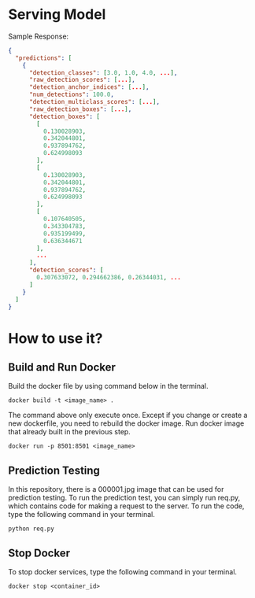 # Serving Model

Sample Response:
```json
{
  "predictions": [
    {
      "detection_classes": [3.0, 1.0, 4.0, ...],
      "raw_detection_scores": [...],
      "detection_anchor_indices": [...],
      "num_detections": 100.0,
      "detection_multiclass_scores": [...],
      "raw_detection_boxes": [...],
      "detection_boxes": [
        [
          0.130028903, 
          0.342044801, 
          0.937894762, 
          0.624998093
        ],
        [
          0.130028903, 
          0.342044801, 
          0.937894762, 
          0.624998093
        ],
        [
          0.107640505, 
          0.343304783, 
          0.935199499, 
          0.636344671
        ],
        ...
      ],
      "detection_scores": [
        0.307633072, 0.294662386, 0.26344031, ...
      ]
    }
  ]
}
```

# How to use it?
## Build and Run Docker
Build the docker file by using command below in the terminal.
```
docker build -t <image_name> .
```
The command above only execute once. Except if you change or create a new dockerfile, you need to rebuild the docker image.
Run docker image that already built in the previous step.
```
docker run -p 8501:8501 <image_name>
```
## Prediction Testing
In this repository, there is a 000001.jpg image that can be used for prediction testing. To run the prediction test, you can simply run req.py, which contains code for making a request to the server. To run the code, type the following command in your terminal.
```
python req.py
```
## Stop Docker
To stop docker services, type the following command in your terminal.
```
docker stop <container_id>
```
